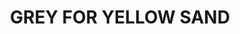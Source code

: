 ---
title: "GREY FOR YELLOW SAND"
price: "500" 
desc: "Filteri 35mL"
img_path: "/assets/img/A.MIG-1505.jpg"
brand: AMMO
available: true
special_offer: false
new: false
soon: false
cat: "Weathering"
subcat: "wet-filteri"
subsubcat: "wet-filteri"
sifra: "A.MIG-1505"
---